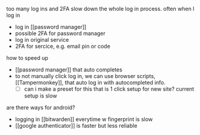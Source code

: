 too many log ins and 2FA slow down the whole log in process.
often when I log in
- log in [[password manager]]
- possible 2FA for password manager
- log in original service
- 2FA for sercice, e.g. email pin or code

how to speed up
- [[password manager]] that auto completes
- to not manually click log in, we can use browser scripts, [[Tampermonkey]], that auto log in with autocompleted info.
	- [ ] can i make a preset for this that is 1 click setup for new site? current setup is slow

are there ways for android?
- logging in [[bitwarden]] everytime w fingerprint is slow
- [[google authenticator]] is faster but less reliable